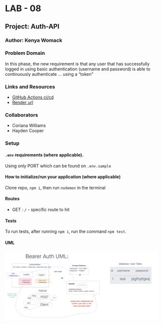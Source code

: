 # LAB - 08

## Project: Auth-API

### Author: Kenya Womack

### Problem Domain

In this phase, the new requirement is that any user that has successfully logged in using basic authentication (username and password) is able to continuously authenticate … using a “token”

### Links and Resources

- [GitHub Actions ci/cd](https://github.com/KenyaWomack/api-server/actions)
- [Render url](https://authapi-o34b.onrender.com/)

### Collaborators

- Coriana Williams
- Hayden Cooper

### Setup

#### `.env` requirements (where applicable).

Using only PORT which can be found on `.env.sample`

#### How to initialize/run your application (where applicable)

Clone repo, `npm i`, then run `nodemon` in the terminal

#### Routes

- GET : `/` - specific route to hit

#### Tests

To run tests, after running `npm i`, run the command `npm test`.

#### UML

![UML image](UMLlab08.png)
